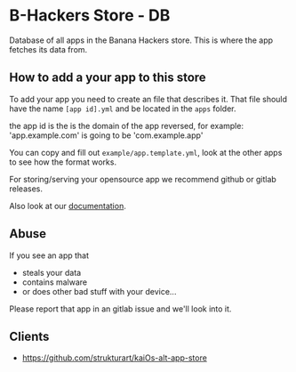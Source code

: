 # B-Hackers Store - DB

Database of all apps in the Banana Hackers store. This is where the app fetches its data from.



## How to add a your app to this store

To add your app you need to create an file that describes it.
That file should have the name `[app id].yml` and be located in the `apps` folder.

the app id is the is the domain of the app reversed, for example:
'app.example.com' is going to be 'com.example.app' 

You can copy and fill out `example/app.template.yml`,
look at the other apps to see how the format works.

For storing/serving your opensource app we recommend github or gitlab releases.

Also look at our [documentation](./DOCUMENTATION.md).

## Abuse

If you see an app that
- steals your data
- contains malware
- or does other bad stuff with your device...

Please report that app in an gitlab issue and we'll look into it.

## Clients

- https://github.com/strukturart/kaiOs-alt-app-store